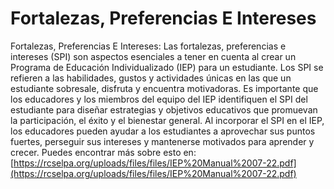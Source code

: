 # Fortalezas, Preferencias E Intereses
Fortalezas, Preferencias E Intereses: Las fortalezas, preferencias e intereses (SPI) son aspectos esenciales a tener en cuenta al crear un Programa de Educación Individualizado (IEP) para un estudiante. Los SPI se refieren a las habilidades, gustos y actividades únicas en las que un estudiante sobresale, disfruta y encuentra motivadoras. Es importante que los educadores y los miembros del equipo del IEP identifiquen el SPI del estudiante para diseñar estrategias y objetivos educativos que promuevan la participación, el éxito y el bienestar general. Al incorporar el SPI en el IEP, los educadores pueden ayudar a los estudiantes a aprovechar sus puntos fuertes, perseguir sus intereses y mantenerse motivados para aprender y crecer.
Puedes encontrar más sobre esto en: [https://rcselpa.org/uploads/files/files/IEP%20Manual%2007-22.pdf](https://rcselpa.org/uploads/files/files/IEP%20Manual%2007-22.pdf)